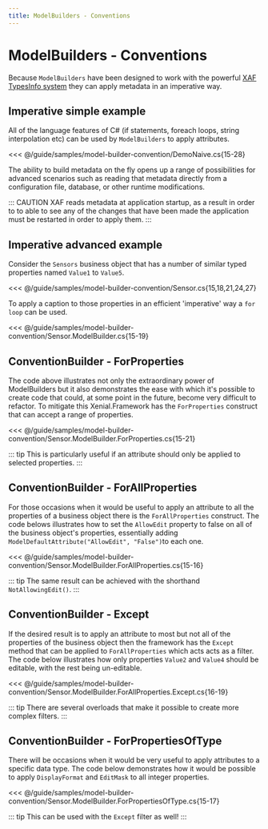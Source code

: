 ```yaml
---
title: ModelBuilders - Conventions
---
```


# ModelBuilders - Conventions

Because `ModelBuilders` have been designed to  work with the powerful [XAF TypesInfo system](https://docs.devexpress.com/eXpressAppFramework/113669/concepts/business-model-design/types-info-subsystem) they can apply metadata in an imperative way.

## Imperative simple example

All of the language features of C# (if statements, foreach loops, string interpolation etc) can be used by `ModelBuilders` to apply attributes. 

<<< @/guide/samples/model-builder-convention/DemoNaive.cs{15-28}

The ability to build metadata on the fly opens up a range of possibilities for advanced scenarios such as reading that metadata directly from a configuration file, database, or other runtime modifications.

::: CAUTION
XAF reads metadata at application startup, as a result in order to to able to see any of the changes that have been made the application must be restarted in order to apply them.
:::

## Imperative advanced example

Consider the `Sensors` business object that has a number of similar typed properties named `Value1` to `Value5`.

<<< @/guide/samples/model-builder-convention/Sensor.cs{15,18,21,24,27}

To apply a caption to those properties in an efficient 'imperative' way a `for loop` can be used.

<<< @/guide/samples/model-builder-convention/Sensor.ModelBuilder.cs{15-19}


## ConventionBuilder - ForProperties

The code above illustrates not only the extraordinary power of ModelBuilders but it also demonstrates the ease with which it's possible to create code that could, at some point in the future, become very difficult to refactor. To mitigate this Xenial.Framework has the `ForProperties` construct that can accept a range of properties.

<<< @/guide/samples/model-builder-convention/Sensor.ModelBuilder.ForProperties.cs{15-21}

::: tip
This is particularly useful if an attribute should only be applied to selected properties.
:::

## ConventionBuilder - ForAllProperties

For those occasions when it would be useful to apply an attribute to all the properties of a business object there is the `ForAllProperties` construct.
The code belows illustrates how to set the `AllowEdit` property to false on all of the business object's properties, essentially adding `ModelDefaultAttribute("AllowEdit", "False")`to each one.

<<< @/guide/samples/model-builder-convention/Sensor.ModelBuilder.ForAllProperties.cs{15-16}



::: tip
The same result can be achieved with the shorthand `NotAllowingEdit()`.
:::

<!-- Perhaps a small example of the above would be in order here -->

## ConventionBuilder - Except

If the desired result is to apply an attribute to most but not all of the properties of the business object then the framework has the `Except` method that can be applied to `ForAllProperties` which acts acts as a filter. The code below illustrates how only properties `Value2` and `Value4` should be editable, with the rest being un-editable.

<<< @/guide/samples/model-builder-convention/Sensor.ModelBuilder.ForAllProperties.Except.cs{16-19}

::: tip
There are several overloads that make it possible to create more complex filters.
:::

## ConventionBuilder - ForPropertiesOfType

There will be occasions when it would be very useful to apply attributes to a specific data type. The code below demonstrates how it would be possible to apply `DisplayFormat` and `EditMask` to all integer properties.

<<< @/guide/samples/model-builder-convention/Sensor.ModelBuilder.ForPropertiesOfType.cs{15-17}

::: tip
This can be used with the `Except` filter as well!
:::
